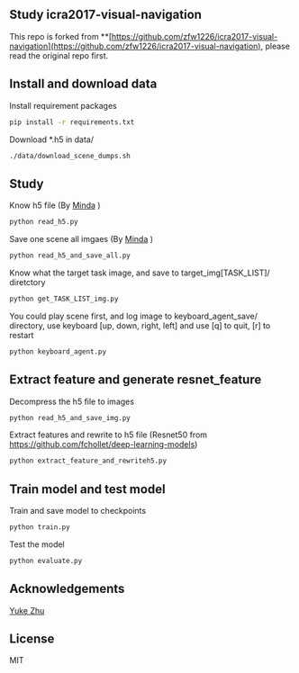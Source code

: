 ## Study icra2017-visual-navigation

This repo is forked from **[https://github.com/zfw1226/icra2017-visual-navigation](https://github.com/zfw1226/icra2017-visual-navigation), please read the original repo first.


## Install and download data 

Install requirement packages

```bash
pip install -r requirements.txt
```

Download *.h5 in data/
```bash
./data/download_scene_dumps.sh
```

## Study 

Know h5 file (By [Minda](https://github.com/Minda93/) )

```bash
python read_h5.py
```

Save one scene all imgaes (By [Minda](https://github.com/Minda93/) )
```bash
python read_h5_and_save_all.py
```

Know what the target task image, and save to target_img[TASK_LIST]/ diretctory

```bash
python get_TASK_LIST_img.py
```

You could play scene first, and log image to  keyboard_agent_save/ directory, use keyboard [up, down, right, left] and use [q] to quit, [r] to restart 
```bash 
python keyboard_agent.py
```

## Extract feature and generate resnet_feature 

Decompress the h5 file to images

```bash
python read_h5_and_save_img.py
```

Extract features and rewrite to h5 file
(Resnet50 from https://github.com/fchollet/deep-learning-models)
```bash
python extract_feature_and_rewriteh5.py
```

## Train model and test model

Train and save model to checkpoints
```bash
python train.py
```

Test the model 
```bash
python evaluate.py
```

## Acknowledgements
[Yuke Zhu](http://web.stanford.edu/~yukez/)


## License
MIT
